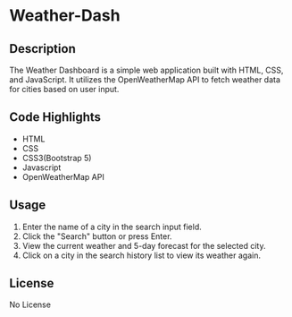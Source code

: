# Weather-Dash

## Description
The Weather Dashboard is a simple web application built with HTML, CSS, and JavaScript. It utilizes the OpenWeatherMap API to fetch weather data for cities based on user input.

## Code Highlights
* HTML
* CSS
* CSS3(Bootstrap 5)
* Javascript 
* OpenWeatherMap API

## Usage
1. Enter the name of a city in the search input field.
2. Click the "Search" button or press Enter.
3. View the current weather and 5-day forecast for the selected city.
4. Click on a city in the search history list to view its weather again.

## License
No License 
